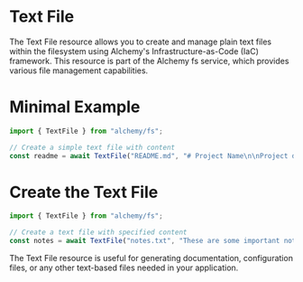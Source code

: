 # Text File

The Text File resource allows you to create and manage plain text files within the filesystem using Alchemy's Infrastructure-as-Code (IaC) framework. This resource is part of the Alchemy fs service, which provides various file management capabilities.

# Minimal Example

```ts
import { TextFile } from "alchemy/fs";

// Create a simple text file with content
const readme = await TextFile("README.md", "# Project Name\n\nProject description goes here.");
```

# Create the Text File

```ts
import { TextFile } from "alchemy/fs";

// Create a text file with specified content
const notes = await TextFile("notes.txt", "These are some important notes.");
```

The Text File resource is useful for generating documentation, configuration files, or any other text-based files needed in your application.